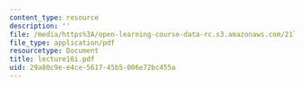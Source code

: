 ```yaml
---
content_type: resource
description: ''
file: /media/https%3A/open-learning-course-data-rc.s3.amazonaws.com/21l-701-literary-interpretation-interpreting-poetry-fall-2003/29a80c9ee4ce561745b5006e72bc455a_lecture16i.pdf
file_type: application/pdf
resourcetype: Document
title: lecture16i.pdf
uid: 29a80c9e-e4ce-5617-45b5-006e72bc455a
---
```

